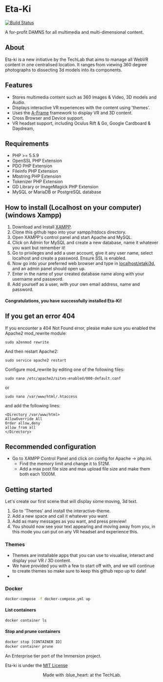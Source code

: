 # Eta-Ki

[![Build Status](https://travis-ci.com/usydtechlab/etaki3d.svg?branch=master)](https://travis-ci.com/usydtechlab/etaki3d)

A for-profit DAMNS for all multimedia and multi-dimensional content.

## About
Eta-ki is a new initiative by  the TechLab that aims to manage all WebVR content in one centralised location.
It ranges from viewing 360 degree photographs to dissecting 3d models into its components.

## Features
- Stores multimedia content such as 360 Images & Video, 3D models and Audio.
- Displays interactive VR experiences with the content using 'themes'.
- Uses the [A-Frame](https://github.com/aframevr/aframe) framework to display VR and 3D content.
- Cross Browser and Device support.
- VR headset support, including Oculus Rift & Go, Google Cardboard & Daydream, 

## Requirements
- PHP >= 5.5.9
- OpenSSL PHP Extension
- PDO PHP Extension
- Fileinfo PHP Extension
- Mbstring PHP Extension
- Tokenizer PHP Extension
- GD Library or ImageMagick PHP Extension
- MySQL or MariaDB or PostgreSQL database

## How to install (Localhost on your computer) (windows Xampp)
1. Download and Install [XAMPP](https://www.apachefriends.org/download.html).
2. Clone this github repo into your xampp/htdocs directory.
3. Open XAMPP's control panel and start Apache and MySQL.
4. Click on Admin for MySQL and create a new database, name it whatever you want but remember it!
5. Go to privileges and add a user account, give it any user name, select localhost and create a password. Ensure SSL is enabled.
6. Now go into your preferred web browser and type in [localhost/etaki3d](localhost/etaki3d), and an admin panel should open up.
7. Enter in the name of your created database name along with your username and password.
8. Add yourself as a user, with your own email address, name and password.
#### Congratulations, you have successfully installed Eta-Ki!

## If you get an error 404

If you encounter a 404 Not Found error, please make sure you enabled the Apache2 mod_rewrite module:

`sudo a2enmod rewrite`

And then restart Apache2:

`sudo service apache2 restart`

Configure mod_rewrite by editing one of the following files:

`sudo nano /etc/apache2/sites-enabled/000-default.conf`

or

`sudo nano /var/www/html/.htaccess`

and add the following lines:
```
<Directory /var/www/html>
AllowOverride All
Order allow,deny
allow from all
</Directory>
```
## Recommended configuration
- Go to XAMPP Control Panel and click on config for Apache -> php.ini.
	- Find the memory limit and change it to 512M.
	- Add a max post file size and max upload file size and make them both each 1000M.


## Getting started
Let's create our first scene that will display some moving, 3d text.
1. Go to 'Themes' and install the interactive-theme.
2. Add a new space and call it whatever you want.
3. Add as many messages as you want, and press preview!
4. You should now see your text appearing and moving away from you, in this mode you can put on any VR headset and experience this.

### Themes
- Themes are installable apps that you can use to visualise, interact and display your VR / 3D content.
- We have provided you with a few to start off with, and we will continue to create themes so make sure to keep this github repo up to date!
-  


### Docker

```bash
docker-compose -f docker-compose.yml up
```

#### List containers

```bash
docker container ls
```

#### Stop and prune containers

```bash
docker stop [CONTAINER ID]
docker container prune
```



An Enterprise tier port of the Immersion project.

Eta-ki is under the [MIT License ](LICENSE)
<p align="center">
	Made with :blue_heart: at the TechLab.
</p>
